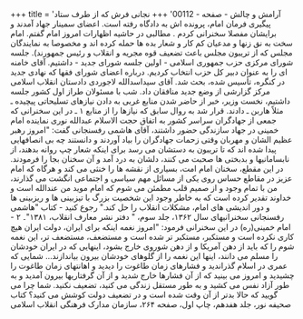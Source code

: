 +++
title = 'آرامش و چالش - صفحه - 00112'
+++
نجانی فرش که از طرف ستاد پیگیری فرمان امام، پرونده اش به دادگاه رفته است. اعضای سمینار جهاد آمدند و برایشان مفصلا سخنرانی کردم . مطالبی در حاشیه اظهارات امروز امام گفتم. امام سخت به نق زنها و مدعیان کم کار و شعار بده ها حمله کرده اند و مخصوصا به نمایندگان مجلس که از تریبون مجلس باعث تضعیف قوه مجریه و انقلاب و رئیس جمهورند). جلسه شورای مرکزی حزب جمهوری اسلامی - اولین جلسه شورای جدید - داشتیم. آقای خامنه ای را به عنوان دبیر کل حزب انتخاب کردیم. درباره اعضای شورای فقها که نهادی جدید در کنگره، تأسیس شده، بحث شد. آقای سیداسدالله لاجوردی دادستان انقلاب اسلامی مرکز گزارشی از وضع جدید منافقان داد. شب با مسئولان طراز اول کشور جلسه داشتیم، نخست وزیر، خبر از حاضر شدن منابع غربی به دادن نیازهای تسلیحاتی پیچیده ـ مثلاً هاربن ـ دادند. قرار شد به روال سابق که نیازها را از منابع ۱ ـ در این سخنرانی که جمعی از جهادگران سراسر کشور به اتفاق حجت الاسلام عبدالله نوری نماینده امام خمینی در جهاد سازندگی حضور داشتند، آقای هاشمی رفسنجانی گفت: "امروز رهبر عظیم الشان و مهربان وقتی زحمات جهادگران را بیاد آوردند و دانستند چه بی انصافهایی پیدا شده اند که تا تریبون به دستشان می رسد برای اینکه شعار چپ روانه بدهند، از نابسامانیها و بدبختی ها صحبت می کنند، دلشان به درد آمد و آن سخنان بجا را فرمودند. در این مقطع، سخنان امام امت، بسیاری از نقشه ها را خنثی می کند و هرگاه که امام عزیز در مقاطع حساس روی یکی از مسائل مهم سیاسی و اجتماعی انگشت می گذارند، من با تمام وجود و از صمیم قلب مطمئن می شوم که امام موید من عندالله است و خداوند تقدیر کرده است که به خاطر وجود این شخصیت بزرگ با تیزبینی ها و ریزبینی ها و دور اندیشی های امام، مشکلات انقلاب را حل کند." رجوع کنید - کتاب "هاشمی رفسنجانی سخنرانیهای سال ۱۳۶۲، جلد سوم، " دفتر نشر معارف انقلاب، ۱۳۸۱"۔ ۲ - امام خمینی(ره) در این سخنرانی فرمود: "امروز نغمه اینکه برای ایران، دولت ایران هیچ کاری نکرده است و مستکبر، مستکبر تر شده است و مستضعف، مستضعف تر، این نغمه شوم را که باید از دهن آمریکا و از دهن شوروی خارج بشود، اینهایی که در ایران خودشان را مسلم می دانند، اینها این نغمه را از گلوهای خودشان بیرون بیاندازند... شمایی که عمری در اسلام گذراندید و فشارهای زمان طاغوت را دیدید و اهانتهای زمان طاغوت را چشیدید و امروز می بینید که از آن فشارها خارج شدید و از آن گرفتاریها بیرون آمدید و به طور آزاد نفس می کشید و به طور مستقل زندگی می کنید، تضعیف نکنید. شما چرا می گویید که حالا بدتر از آن وقت شده است و در تضعیف دولت کوشش می کنید؟ کتاب صحیفه نور، جلد هفدهم، چاپ اول، صفحه ۲۶۴، سازمان مدارک فرهنگی انقلاب اسلامی